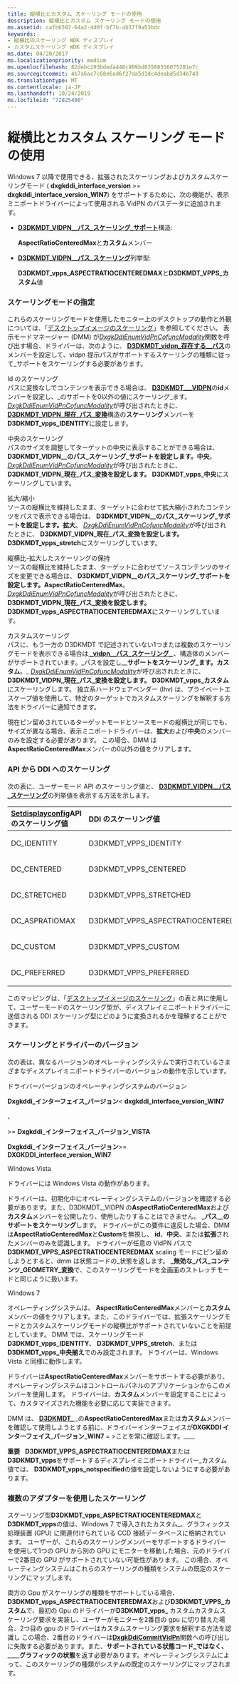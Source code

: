 ```yaml
---
title: 縦横比とカスタム スケーリング モードの使用
description: 縦横比とカスタム スケーリング モードの使用
ms.assetid: cafb6597-64a2-4d0f-bf7b-ab37f9a53bdc
keywords:
- 縦横比のスケーリング WDK ディスプレイ
- カスタムスケーリング WDK ディスプレイ
ms.date: 04/20/2017
ms.localizationpriority: medium
ms.openlocfilehash: 82debc193bdeda448c909bd83508556075281e7c
ms.sourcegitcommit: 4b7a6ac7c68e6ad6f27da5d1dc4deabd5d34b748
ms.translationtype: MT
ms.contentlocale: ja-JP
ms.lasthandoff: 10/24/2019
ms.locfileid: "72825400"
---
```

# <a name="using-aspect-ratio-and-custom-scaling-modes"></a>縦横比とカスタム スケーリング モードの使用


Windows 7 以降で使用できる、拡張されたスケーリングおよびカスタムスケーリングモード ( **dxgkddi\_interface\_version** &gt;= **dxgkddi\_interface\_version\_WIN7**) をサポートするために、次の機能が、表示ミニポートドライバーによって使用される VidPN のパスデータに追加されます。

-   [**D3DKMDT\_VIDPN\_\_パス\_スケーリング\_サポート**](https://docs.microsoft.com/windows-hardware/drivers/ddi/d3dkmdt/ns-d3dkmdt-_d3dkmdt_vidpn_present_path_scaling_support)構造:

    **AspectRatioCenteredMax**と**カスタム**メンバー

-   [**D3DKMDT\_VIDPN\_\_パス\_スケーリング**](https://docs.microsoft.com/windows-hardware/drivers/ddi/d3dkmdt/ne-d3dkmdt-_d3dkmdt_vidpn_present_path_scaling)列挙型:

    **D3DKMDT\_vpps\_ASPECTRATIOCENTEREDMAX**と**D3DKMDT\_VPPS\_カスタム**値

### <a name="span-idspecifying_scaling_modesspanspan-idspecifying_scaling_modesspan-specifying-scaling-modes"></a><span id="specifying_scaling_modes"></span><span id="SPECIFYING_SCALING_MODES"></span>スケーリングモードの指定

これらのスケーリングモードを使用したモニター上のデスクトップの動作と外観については、「[デスクトップイメージのスケーリング](scaling-the-desktop-image.md)」を参照してください。 表示モードマネージャー (DMM) が[*DxgkDdiEnumVidPnCofuncModality*](https://docs.microsoft.com/windows-hardware/drivers/ddi/d3dkmddi/nc-d3dkmddi-dxgkddi_enumvidpncofuncmodality)関数を呼び出す場合、ドライバーは、次のように、 [**D3DKMDT\_vidpn\_存在する\_\_パス**](https://docs.microsoft.com/windows-hardware/drivers/ddi/d3dkmdt/ns-d3dkmdt-_d3dkmdt_vidpn_present_path_scaling_support)のメンバーを設定して、vidpn 提示パスがサポートするスケーリングの種類に従って\_サポートをスケーリングする必要があります。

<span id="________Identity_Scaling_______"></span><span id="________identity_scaling_______"></span><span id="________IDENTITY_SCALING_______"></span>Id のスケーリング   
パスに変換なしでコンテンツを表示できる場合は、 [**D3DKMDT\_\_\_VIDPN**](https://docs.microsoft.com/windows-hardware/drivers/ddi/d3dkmdt/ns-d3dkmdt-_d3dkmdt_vidpn_present_path_scaling_support)の**id**メンバーを設定し、\_のサポートを0以外の値にスケーリング\_ます。 [*DxgkDdiEnumVidPnCofuncModality*](https://docs.microsoft.com/windows-hardware/drivers/ddi/d3dkmddi/nc-d3dkmddi-dxgkddi_enumvidpncofuncmodality)が呼び出されたときに、 [**D3DKMDT\_VIDPN\_現在\_パス\_変換**](https://docs.microsoft.com/windows-hardware/drivers/ddi/d3dkmdt/ns-d3dkmdt-_d3dkmdt_vidpn_present_path_transformation)構造の**スケーリング**メンバーを**D3DKMDT\_vpps\_IDENTITY**に設定します。

<span id="________Centered_Scaling_______"></span><span id="________centered_scaling_______"></span><span id="________CENTERED_SCALING_______"></span>中央のスケーリング   
パスのサイズを調整してターゲットの中央に表示することができる場合は、 **D3DKMDT\_VIDPN\_\_のパス\_スケーリング\_サポートを設定します。中央**。 [*DxgkDdiEnumVidPnCofuncModality*](https://docs.microsoft.com/windows-hardware/drivers/ddi/d3dkmddi/nc-d3dkmddi-dxgkddi_enumvidpncofuncmodality)が呼び出されたときに、 **D3DKMDT\_VIDPN\_現在\_パス\_変換を設定します。** **D3DKMDT\_vpps\_中央**にスケーリングしています。

<span id="________Stretched_Scaling_______"></span><span id="________stretched_scaling_______"></span><span id="________STRETCHED_SCALING_______"></span>拡大/縮小   
ソースの縦横比を維持したまま、ターゲットに合わせて拡大縮小されたコンテンツをパスで表示できる場合は、 **D3DKMDT\_VIDPN\_\_のパス\_スケーリング\_サポートを設定します。拡大**。 [*DxgkDdiEnumVidPnCofuncModality*](https://docs.microsoft.com/windows-hardware/drivers/ddi/d3dkmddi/nc-d3dkmddi-dxgkddi_enumvidpncofuncmodality)が呼び出されたときに、 **D3DKMDT\_VIDPN\_現在\_パス\_変換を設定します。** **D3DKMDT\_vpps\_stretch**にスケーリングしています。

<span id="________Aspect-Ratio-Preserving_Stretched_Scaling_______"></span><span id="________aspect-ratio-preserving_stretched_scaling_______"></span><span id="________ASPECT-RATIO-PRESERVING_STRETCHED_SCALING_______"></span>縦横比-拡大したスケーリングの保持   
ソースの縦横比を維持したまま、ターゲットに合わせてソースコンテンツのサイズを変更できる場合は、 **D3DKMDT\_VIDPN\_\_のパス\_スケーリング\_サポートを設定します。AspectRatioCenteredMax**。 [*DxgkDdiEnumVidPnCofuncModality*](https://docs.microsoft.com/windows-hardware/drivers/ddi/d3dkmddi/nc-d3dkmddi-dxgkddi_enumvidpncofuncmodality)が呼び出されたときに、 **D3DKMDT\_VIDPN\_現在\_パス\_変換を設定します。** **D3DKMDT\_vpps\_ASPECTRATIOCENTEREDMAX**にスケーリングしています。

<span id="________Custom_Scaling_______"></span><span id="________custom_scaling_______"></span><span id="________CUSTOM_SCALING_______"></span>カスタムスケーリング   
パスに、もう一方の D3DKMDT で記述されていない1つまたは複数のスケーリングモードを表示できる場合は[ **\_vidpn\_\_パス\_スケーリング\_** ](https://docs.microsoft.com/windows-hardware/drivers/ddi/d3dkmdt/ns-d3dkmdt-_d3dkmdt_vidpn_present_path_scaling_support) 、構造体のメンバーがサポートされています。\_パスを設定し\_\_**サポートをスケーリング\_ます。カスタム**。\_ [*DxgkDdiEnumVidPnCofuncModality*](https://docs.microsoft.com/windows-hardware/drivers/ddi/d3dkmddi/nc-d3dkmddi-dxgkddi_enumvidpncofuncmodality)が呼び出されたときに、 **D3DKMDT\_VIDPN\_現在\_パス\_変換を設定します。** **D3DKMDT\_vpps\_カスタム**にスケーリングします。 独立系ハードウェアベンダー (Ihv) は、プライベートエスケープ値を使用して、特定のターゲットでカスタムスケーリングを解釈する方法をドライバーに通知できます。

現在ピン留めされているターゲットモードとソースモードの縦横比が同じでも、サイズが異なる場合、表示ミニポートドライバーは、**拡大**および**中央**のメンバーのみを設定する必要があります。 この場合、DMM は**AspectRatioCenteredMax**メンバーの0以外の値をクリアします。

### <a name="span-idapi_to_ddi_scalingspanspan-idapi_to_ddi_scalingspan-api-to-ddi-scaling"></a><span id="api_to_ddi_scaling"></span><span id="API_TO_DDI_SCALING"></span>API から DDI へのスケーリング

次の表に、ユーザーモード API のスケーリング値と、 [**D3DKMDT\_VIDPN\_\_パス\_スケーリング**](https://docs.microsoft.com/windows-hardware/drivers/ddi/d3dkmdt/ne-d3dkmdt-_d3dkmdt_vidpn_present_path_scaling)の列挙値を表示する方法を示します。

<table>
<colgroup>
<col width="50%" />
<col width="50%" />
</colgroup>
<thead>
<tr class="header">
<th align="left"><a href="https://docs.microsoft.com/windows/desktop/api/winuser/nf-winuser-setdisplayconfig" data-raw-source="[&lt;strong&gt;SetDisplayConfig&lt;/strong&gt;](https://docs.microsoft.com/windows/desktop/api/winuser/nf-winuser-setdisplayconfig)"><strong>Setdisplayconfig</strong></a>API のスケーリング値</th>
<th align="left">DDI のスケーリング値</th>
</tr>
</thead>
<tbody>
<tr class="odd">
<td align="left"><p>DC_IDENTITY</p></td>
<td align="left"><p>D3DKMDT_VPPS_IDENTITY</p></td>
</tr>
<tr class="even">
<td align="left"><p>DC_CENTERED</p></td>
<td align="left"><p>D3DKMDT_VPPS_CENTERED</p></td>
</tr>
<tr class="odd">
<td align="left"><p>DC_STRETCHED</p></td>
<td align="left"><p>D3DKMDT_VPPS_STRETCHED</p></td>
</tr>
<tr class="even">
<td align="left"><p>DC_ASPRATIOMAX</p></td>
<td align="left"><p>D3DKMDT_VPPS_ASPECTRATIOCENTEREDMAX</p></td>
</tr>
<tr class="odd">
<td align="left"><p>DC_CUSTOM</p></td>
<td align="left"><p>D3DKMDT_VPPS_CUSTOM</p></td>
</tr>
<tr class="even">
<td align="left"><p>DC_PREFERRED</p></td>
<td align="left"><p>D3DKMDT_VPPS_PREFERRED</p></td>
</tr>
</tbody>
</table>

 

このマッピングは、「[デスクトップイメージのスケーリング](scaling-the-desktop-image.md)」の表と共に使用して、ユーザーモードのスケーリング型が、ディスプレイミニポートドライバーに送信される DDI スケーリング型にどのように変換されるかを理解することができます。

### <a name="span-idscaling_and_driver_versionsspanspan-idscaling_and_driver_versionsspan-scaling-and-driver-versions"></a><span id="scaling_and_driver_versions"></span><span id="SCALING_AND_DRIVER_VERSIONS"></span>スケーリングとドライバーのバージョン

次の表は、異なるバージョンのオペレーティングシステムで実行されているさまざまなディスプレイミニポートドライバーのバージョンの動作を示しています。

ドライバーバージョンのオペレーティングシステムのバージョン

**Dxgkddi\_インターフェイス\_バージョン**&lt; **dxgkddi\_interface\_version\_WIN7**

、

&gt;= **Dxgkddi\_インターフェイス\_バージョン\_VISTA**

**Dxgkddi\_インターフェイス\_バージョン**&gt;= **DXGKDDI\_interface\_version\_WIN7**

Windows Vista

ドライバーには Windows Vista の動作があります。

ドライバーは、初期化中にオペレーティングシステムのバージョンを確認する必要があります。また、D3DKMDT\_\_VIDPN の**AspectRatioCenteredMax**および**カスタム**メンバーを公開したり、使用したりすることはできません。 **\_パス\_\_のサポートをスケーリング**します。 ドライバーがこの要件に違反した場合、DMM は**AspectRatioCenteredMax**と**Custom**を無視し、 **id**、**中央**、または**拡張**されたメンバーのみを認識します。 ドライバーが任意の VidPN パスで**D3DKMDT\_VPPS\_ASPECTRATIOCENTEREDMAX** scaling モードにピン留めしようとすると、dmm は状態コードの\_状態を返します。 **\_無効な\_パス\_コンテンツ\_GEOMETRY\_変換**で、このスケーリングモードを全画面のストレッチモードと同じように扱います。

Windows 7

オペレーティングシステムは、 **AspectRatioCenteredMax**メンバーと**カスタム**メンバーの値をクリアします。また、このドライバーでは、拡張スケーリングモードとカスタムスケーリングモードの縦横比がサポートされていないことを前提としています。 DMM では、スケーリングモード**D3DKMDT\_vpps\_IDENTITY**、 **D3DKMDT\_VPPS\_stretch**、または**D3DKMDT\_vpps\_中央揃え**でのみ設定されます。 ドライバーは、Windows Vista と同様に動作します。

ドライバーは**AspectRatioCenteredMax**メンバーをサポートする必要があり、オペレーティングシステムはコントロールパネルのアプリケーションからこのメンバーを使用します。 ドライバーは、**カスタム**メンバーを設定することによって、カスタマイズされた機能を必要に応じて実装できます。

 

DMM は、 [**D3DKMDT\_** ](https://docs.microsoft.com/windows-hardware/drivers/ddi/d3dkmdt/ns-d3dkmdt-_d3dkmdt_vidpn_present_path_scaling_support)\_の**AspectRatioCenteredMax**または**カスタム**メンバーを確認して使用しようとする前に、ドライバーインターフェイスが**DXGKDDI インターフェイス\_バージョン\_WIN7** = &gt;ことを常に確認します。\_\_\_\_

**重要**   **D3DKMDT\_VPPS\_ASPECTRATIOCENTEREDMAX**または**D3DKMDT\_vpps**をサポートするディスプレイミニポートドライバー\_カスタム値では、 **D3DKMDT\_vpps\_notspecified**の値を設定しないようにする必要があります。

 

### <a name="span-idscaling_with_multiple_adaptersspanspan-idscaling_with_multiple_adaptersspan-scaling-with-multiple-adapters"></a><span id="scaling_with_multiple_adapters"></span><span id="SCALING_WITH_MULTIPLE_ADAPTERS"></span>複数のアダプターを使用したスケーリング

スケーリング型**D3DKMDT\_vpps\_ASPECTRATIOCENTEREDMAX**と**D3DKMDT\_vpps**の値は、Windows 7 で導入されたカスタム\_、グラフィックス処理装置 (GPU) に関連付けられている CCD 接続データベースに格納されています。 ユーザーが、これらのスケーリングメンバーをサポートするドライバーを使用して1つの GPU から別の GPU にモニターを移動した場合、元のドライバーで2番目の GPU がサポートされていない可能性があります。 この場合、オペレーティングシステムはこれらのスケーリングの種類をシステムの既定のスケーリングにマップします。

両方の Gpu がスケーリングの種類をサポートしている場合、 **D3DKMDT\_vpps\_ASPECTRATIOCENTEREDMAX**および**D3DKMDT\_VPPS\_カスタム**で、最初の Gpu のドライバーが**D3DKMDT\_vpps\_** カスタムカスタムスケーリング要求を実装し、ユーザーがモニターを2番目の gpu に切り替えた場合、2つ目の gpu のドライバーはカスタムスケーリング要求を解釈する方法を認識し この場合、2番目のドライバーは[**DxgkDdiCommitVidPn**](https://docs.microsoft.com/windows-hardware/drivers/ddi/d3dkmddi/nc-d3dkmddi-dxgkddi_commitvidpn)関数への呼び出しに失敗する必要があります。また、**サポートされている状態コード\_ではなく、\_\_\_\_グラフィックの状態**を返す必要があります。オペレーティングシステムによって、このスケーリングの種類がシステムの既定のスケーリングにマップされます。

 

 





